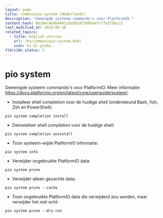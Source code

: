 ```yaml
---
layout: page
title: common/pio-system (Nederlands)
description: "Gemengde systeem commando's voor PlatformIO."
content_hash: 06104c4b9b4941cba581073d95eefcf7a3f5bcc5
last_modified_at: 2024-03-10
related_topics:
  - title: English version
    url: /en/common/pio-system.html
    icon: bi bi-globe
tldri18n_status: 2
---
```

# pio system

Gemengde systeem commando's voor PlatformIO.
Meer informatie: <https://docs.platformio.org/en/latest/core/userguide/system/>.

- Installeer shell completion voor de huidige shell (ondersteund Bash, fish, Zsh en PowerShell):

`pio system completion install`

- Deinstalleer shell completion voor de huidige shell:

`pio system completion uninstall`

- Toon systeem-wijde PlatformIO informatie:

`pio system info`

- Verwijder ongebruikte PlatformIO data:

`pio system prune`

- Verwijder alleen gecachte data:

`pio system prune --cache`

- Toon ongebruikte PlatformIO data die verwijderd zou worden, maar verwijder het niet echt:

`pio system prune --dry-run`
